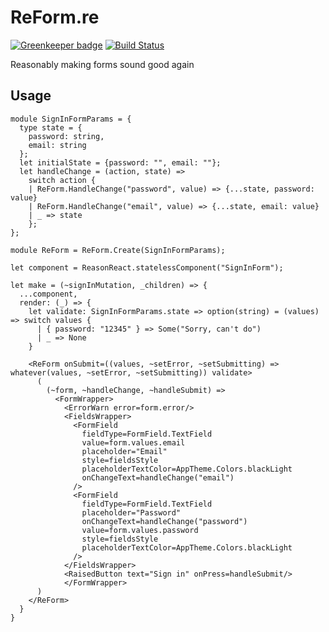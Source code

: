 # ReForm.re

[![Greenkeeper badge](https://badges.greenkeeper.io/Astrocoders/bs-package-boilerplate.svg)](https://greenkeeper.io/)
[![Build Status](https://travis-ci.org/Astrocoders/bs-package-boilerplate.svg?branch=master)](https://travis-ci.org/Astrocoders/bs-package-boilerplate)

Reasonably making forms sound good again

## Usage

```reason
module SignInFormParams = {
  type state = {
    password: string,
    email: string
  };
  let initialState = {password: "", email: ""};
  let handleChange = (action, state) =>
    switch action {
    | ReForm.HandleChange("password", value) => {...state, password: value}
    | ReForm.HandleChange("email", value) => {...state, email: value}
    | _ => state
    };
};

module ReForm = ReForm.Create(SignInFormParams);

let component = ReasonReact.statelessComponent("SignInForm");

let make = (~signInMutation, _children) => {
  ...component,
  render: (_) => {
    let validate: SignInFormParams.state => option(string) = (values) => switch values {
      | { password: "12345" } => Some("Sorry, can't do")
      | _ => None
    }

    <ReForm onSubmit=((values, ~setError, ~setSubmitting) => whatever(values, ~setError, ~setSubmitting)) validate>
      (
        (~form, ~handleChange, ~handleSubmit) =>
          <FormWrapper>
            <ErrorWarn error=form.error/>
            <FieldsWrapper>
              <FormField
                fieldType=FormField.TextField
                value=form.values.email
                placeholder="Email"
                style=fieldsStyle
                placeholderTextColor=AppTheme.Colors.blackLight
                onChangeText=handleChange("email")
              />
              <FormField
                fieldType=FormField.TextField
                placeholder="Password"
                onChangeText=handleChange("password")
                value=form.values.password
                style=fieldsStyle
                placeholderTextColor=AppTheme.Colors.blackLight
              />
            </FieldsWrapper>
            <RaisedButton text="Sign in" onPress=handleSubmit/>
            </FormWrapper>
      )
    </ReForm>
  }
}
```
